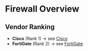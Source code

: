 # Firewall Overview

## Vendor Ranking
- **Cisco** (Rank 1) → see [Cisco](./cisco/index.md)
- **FortiGate** (Rank 2) → see [FortiGate](./fortigate/index.md)
